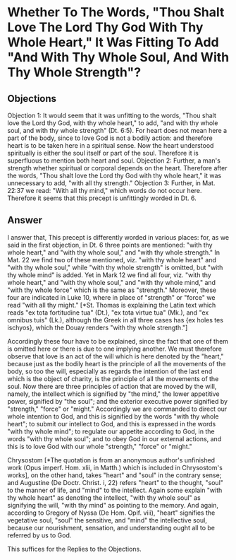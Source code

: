 # Whether To The Words, "Thou Shalt Love The Lord Thy God With Thy Whole Heart," It Was Fitting To Add "And With Thy Whole Soul, And With Thy Whole Strength"?
## Objections
Objection 1: It would seem that it was unfitting to the words, "Thou shalt love the Lord thy God, with thy whole heart," to add, "and with thy whole soul, and with thy whole strength" (Dt. 6:5). For heart does not mean here a part of the body, since to love God is not a bodily action: and therefore heart is to be taken here in a spiritual sense. Now the heart understood spiritually is either the soul itself or part of the soul. Therefore it is superfluous to mention both heart and soul.
Objection 2: Further, a man's strength whether spiritual or corporal depends on the heart. Therefore after the words, "Thou shalt love the Lord thy God with thy whole heart," it was unnecessary to add, "with all thy strength."
Objection 3: Further, in Mat. 22:37 we read: "With all thy mind," which words do not occur here. Therefore it seems that this precept is unfittingly worded in Dt. 6.
## Answer

I answer that, This precept is differently worded in various places: for, as we said in the first objection, in Dt. 6 three points are mentioned: "with thy whole heart," and "with thy whole soul," and "with thy whole strength." In Mat. 22 we find two of these mentioned, viz. "with thy whole heart" and "with thy whole soul," while "with thy whole strength" is omitted, but "with thy whole mind" is added. Yet in Mark 12 we find all four, viz. "with thy whole heart," and "with thy whole soul," and "with thy whole mind," and "with thy whole force" which is the same as "strength." Moreover, these four are indicated in Luke 10, where in place of "strength" or "force" we read "with all thy might." [*St. Thomas is explaining the Latin text which reads "ex tota fortitudine tua" (Dt.), "ex tota virtue tua" (Mk.), and "ex omnibus tuis" (Lk.), although the Greek in all three cases has {ex holes tes ischyos}, which the Douay renders "with thy whole strength."]

Accordingly these four have to be explained, since the fact that one of them is omitted here or there is due to one implying another. We must therefore observe that love is an act of the will which is here denoted by the "heart," because just as the bodily heart is the principle of all the movements of the body, so too the will, especially as regards the intention of the last end which is the object of charity, is the principle of all the movements of the soul. Now there are three principles of action that are moved by the will, namely, the intellect which is signified by "the mind," the lower appetitive power, signified by "the soul"; and the exterior executive power signified by "strength," "force" or "might." Accordingly we are commanded to direct our whole intention to God, and this is signified by the words "with thy whole heart"; to submit our intellect to God, and this is expressed in the words "with thy whole mind"; to regulate our appetite according to God, in the words "with thy whole soul"; and to obey God in our external actions, and this is to love God with our whole "strength," "force" or "might."

Chrysostom [*The quotation is from an anonymous author's unfinished work (Opus imperf. Hom. xlii, in Matth.) which is included in Chrysostom's works], on the other hand, takes "heart" and "soul" in the contrary sense; and Augustine (De Doctr. Christ. i, 22) refers "heart" to the thought, "soul" to the manner of life, and "mind" to the intellect. Again some explain "with thy whole heart" as denoting the intellect, "with thy whole soul" as signifying the will, "with thy mind" as pointing to the memory. And again, according to Gregory of Nyssa (De Hom. Opif. viii), "heart" signifies the vegetative soul, "soul" the sensitive, and "mind" the intellective soul, because our nourishment, sensation, and understanding ought all to be referred by us to God.

This suffices for the Replies to the Objections.